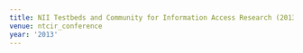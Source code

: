 ```yaml
---
title: NII Testbeds and Community for Information Access Research (2013)
venue: ntcir_conference
year: '2013'
---
```

